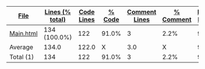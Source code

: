 
|[File](https://github.com/jojo2357/APCSp-CreationProject/tree/main/Statistics%2Fhtml%2FNameAscending.md%2F)|[Lines (% total)](https://github.com/jojo2357/APCSp-CreationProject/tree/main/Statistics%2Fhtml%2FLinesDescending.md%2F)|[Code Lines](https://github.com/jojo2357/APCSp-CreationProject/tree/main/Statistics%2Fhtml%2FCodeDescending.md%2F)|[% Code](https://github.com/jojo2357/APCSp-CreationProject/tree/main/Statistics%2Fhtml%2FProportionCodeDescending.md%2F)|[Comment Lines](https://github.com/jojo2357/APCSp-CreationProject/tree/main/Statistics%2Fhtml%2FCommentsDescending.md%2F)|[% Comment](https://github.com/jojo2357/APCSp-CreationProject/tree/main/Statistics%2Fhtml%2FProportionCommentsDescending.md%2F)|[Blank Lines](https://github.com/jojo2357/APCSp-CreationProject/tree/main/Statistics%2Fhtml%2FBlanksAscending.md%2F)|[% Blank](https://github.com/jojo2357/APCSp-CreationProject/tree/main/Statistics%2Fhtml%2FProportionBlanksDescending.md%2F)|
| --- | --- | --- | --- | --- | --- | --- | --- |
|[Main.html](https://github.com/jojo2357/APCSp-CreationProject/tree/main/Main.html)|134 (100.0%)|122|91.0%|3|2.2%|9|6.7%|
|Average |134.0|122.0|X|3.0|X|9.0|X|
|Total (1)|134|122|91.0%|3| 2.2%|9|6.7%|